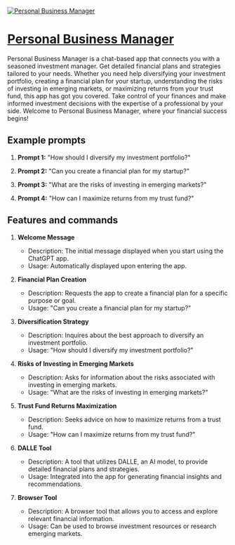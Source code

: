 [![Personal Business Manager](https://files.oaiusercontent.com/file-krG8Rr8H1Wu9nWVEk0YWXHLP?se=2123-10-19T06%3A49%3A51Z&sp=r&sv=2021-08-06&sr=b&rscc=max-age%3D31536000%2C%20immutable&rscd=attachment%3B%20filename%3DDALL%25C2%25B7E%25202023-11-12%252015.48.27%2520-%2520An%2520AI-themed%2520personal%2520business%2520manager%2520in%2520a%2520modern%2520office%2520setting.%2520The%2520scene%2520depicts%2520a%2520sleek%252C%2520futuristic%2520workspace%2520with%2520digital%2520screens%2520displaying%2520cha.png&sig=hG0XhOLOM7%2BTygCAcqe98pQIn034uCifrdjYtyXDb%2Bg%3D)](https://chat.openai.com/g/g-49TGuuyLB-personal-business-manager)

# [Personal Business Manager](https://chat.openai.com/g/g-49TGuuyLB-personal-business-manager)

Personal Business Manager is a chat-based app that connects you with a seasoned investment manager. Get detailed financial plans and strategies tailored to your needs. Whether you need help diversifying your investment portfolio, creating a financial plan for your startup, understanding the risks of investing in emerging markets, or maximizing returns from your trust fund, this app has got you covered. Take control of your finances and make informed investment decisions with the expertise of a professional by your side. Welcome to Personal Business Manager, where your financial success begins!

## Example prompts

1. **Prompt 1:** "How should I diversify my investment portfolio?"

2. **Prompt 2:** "Can you create a financial plan for my startup?"

3. **Prompt 3:** "What are the risks of investing in emerging markets?"

4. **Prompt 4:** "How can I maximize returns from my trust fund?"

## Features and commands

1. **Welcome Message**
   - Description: The initial message displayed when you start using the ChatGPT app.
   - Usage: Automatically displayed upon entering the app.
  
2. **Financial Plan Creation**
   - Description: Requests the app to create a financial plan for a specific purpose or goal.
   - Usage: "Can you create a financial plan for my startup?"
   
3. **Diversification Strategy**
   - Description: Inquires about the best approach to diversify an investment portfolio.
   - Usage: "How should I diversify my investment portfolio?"
   
4. **Risks of Investing in Emerging Markets**
   - Description: Asks for information about the risks associated with investing in emerging markets.
   - Usage: "What are the risks of investing in emerging markets?"
   
5. **Trust Fund Returns Maximization**
   - Description: Seeks advice on how to maximize returns from a trust fund.
   - Usage: "How can I maximize returns from my trust fund?"
   
6. **DALLE Tool**
   - Description: A tool that utilizes DALLE, an AI model, to provide detailed financial plans and strategies.
   - Usage: Integrated into the app for generating financial insights and recommendations.
   
7. **Browser Tool**
   - Description: A browser tool that allows you to access and explore relevant financial information.
   - Usage: Can be used to browse investment resources or research emerging markets.